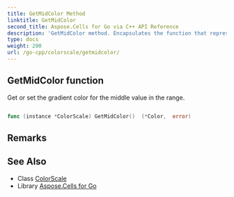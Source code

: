 ```yaml
---
title: GetMidColor Method 
linktitle: GetMidColor
second_title: Aspose.Cells for Go via C++ API Reference
description: 'GetMidColor method. Encapsulates the function that represents getmidcolor in Go.'
type: docs
weight: 200
url: /go-cpp/colorscale/getmidcolor/
---
```


## GetMidColor function

Get or set the gradient color for the middle value in the range.

```go

func (instance *ColorScale) GetMidColor()  (*Color,  error) 

```

## Remarks


## See Also

* Class [ColorScale](../)
* Library [Aspose.Cells for Go](../../)
